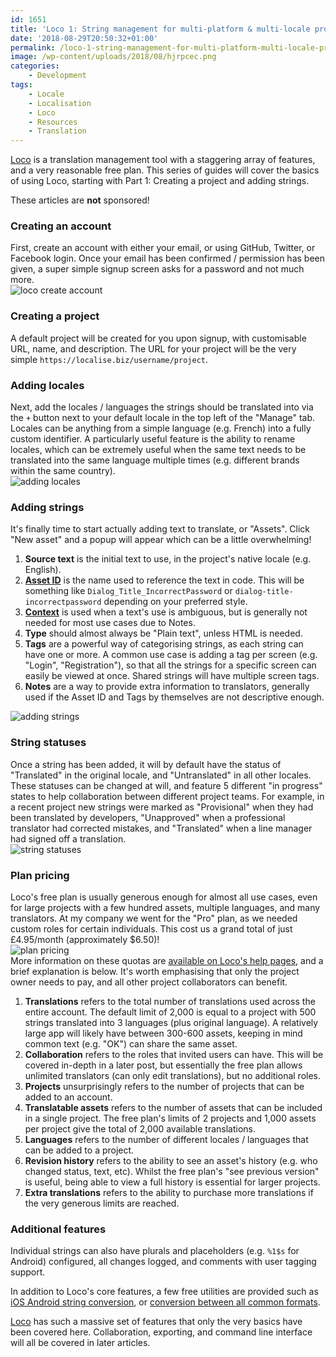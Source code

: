 ```yaml
---
id: 1651
title: 'Loco 1: String management for multi-platform & multi-locale projects'
date: '2018-08-29T20:50:32+01:00'
permalink: /loco-1-string-management-for-multi-platform-multi-locale-projects/
image: /wp-content/uploads/2018/08/hjrpcec.png
categories:
    - Development
tags:
    - Locale
    - Localisation
    - Loco
    - Resources
    - Translation
---
```


[Loco](https://localise.biz) is a translation management tool with a staggering array of features, and a very reasonable free plan. This series of guides will cover the basics of using Loco, starting with Part 1: Creating a project and adding strings.

These articles are **not** sponsored!

### Creating an account

First, create an account with either your email, or using GitHub, Twitter, or Facebook login. Once your email has been confirmed / permission has been given, a super simple signup screen asks for a password and not much more.  
![loco create account](/wp-content/uploads/2018/08/nde6pf6.png)

### Creating a project

A default project will be created for you upon signup, with customisable URL, name, and description. The URL for your project will be the very simple `https://localise.biz/username/project`.

### Adding locales

Next, add the locales / languages the strings should be translated into via the `+` button next to your default locale in the top left of the "Manage" tab. Locales can be anything from a simple language (e.g. French) into a fully custom identifier. A particularly useful feature is the ability to rename locales, which can be extremely useful when the same text needs to be translated into the same language multiple times (e.g. different brands within the same country).  
![adding locales](/wp-content/uploads/2018/08/kqiptna.png)

### Adding strings

It's finally time to start actually adding text to translate, or "Assets". Click "New asset" and a popup will appear which can be a little overwhelming!

1. **Source text** is the initial text to use, in the project's native locale (e.g. English).
2. [**Asset ID**](https://localise.biz/help/glossary/asset-id) is the name used to reference the text in code. This will be something like `Dialog_Title_IncorrectPassword` or `dialog-title-incorrectpassword` depending on your preferred style.
3. [**Context**](https://localise.biz/help/glossary/asset-context) is used when a text's use is ambiguous, but is generally not needed for most use cases due to Notes.
4. **Type** should almost always be "Plain text", unless HTML is needed.
5. **Tags** are a powerful way of categorising strings, as each string can have one or more. A common use case is adding a tag per screen (e.g. "Login", "Registration"), so that all the strings for a specific screen can easily be viewed at once. Shared strings will have multiple screen tags.
6. **Notes** are a way to provide extra information to translators, generally used if the Asset ID and Tags by themselves are not descriptive enough.

![adding strings](/wp-content/uploads/2018/08/0fv3giy.png)

### String statuses

Once a string has been added, it will by default have the status of "Translated" in the original locale, and "Untranslated" in all other locales. These statuses can be changed at will, and feature 5 different "in progress" states to help collaboration between different project teams. For example, in a recent project new strings were marked as "Provisional" when they had been translated by developers, "Unapproved" when a professional translator had corrected mistakes, and "Translated" when a line manager had signed off a translation.  
![string statuses](/wp-content/uploads/2018/08/dchlb7s.png)

### Plan pricing

Loco's free plan is usually generous enough for almost all use cases, even for large projects with a few hundred assets, multiple languages, and many translators. At my company we went for the "Pro" plan, as we needed custom roles for certain individuals. This cost us a grand total of just £4.95/month (approximately $6.50)!  
![plan pricing](/wp-content/uploads/2018/08/nf6ilvp.png)  
More information on these quotas are [available on Loco's help pages](https://localise.biz/help/accounts/quotas), and a brief explanation is below. It's worth emphasising that only the project owner needs to pay, and all other project collaborators can benefit.

1. **Translations** refers to the total number of translations used across the entire account. The default limit of 2,000 is equal to a project with 500 strings translated into 3 languages (plus original language). A relatively large app will likely have between 300-600 assets, keeping in mind common text (e.g. "OK") can share the same asset.
2. **Collaboration** refers to the roles that invited users can have. This will be covered in-depth in a later post, but essentially the free plan allows unlimited translators (can only edit translations), but no additional roles.
3. **Projects** unsurprisingly refers to the number of projects that can be added to an account.
4. **Translatable assets** refers to the number of assets that can be included in a single project. The free plan's limits of 2 projects and 1,000 assets per project give the total of 2,000 available translations.
5. **Languages** refers to the number of different locales / languages that can be added to a project.
6. **Revision history** refers to the ability to see an asset's history (e.g. who changed status, text, etc). Whilst the free plan's "see previous version" is useful, being able to view a full history is essential for larger projects.
7. **Extra translations** refers to the ability to purchase more translations if the very generous limits are reached.

### Additional features

Individual strings can also have plurals and placeholders (e.g. `%1$s` for Android) configured, all changes logged, and comments with user tagging support.

In addition to Loco's core features, a few free utilities are provided such as [iOS Android string conversion](https://localise.biz/free/converter/ios-to-android), or [conversion between all common formats](https://localise.biz/free/converter).

[Loco](https://localise.biz) has such a massive set of features that only the very basics have been covered here. Collaboration, exporting, and command line interface will all be covered in later articles.